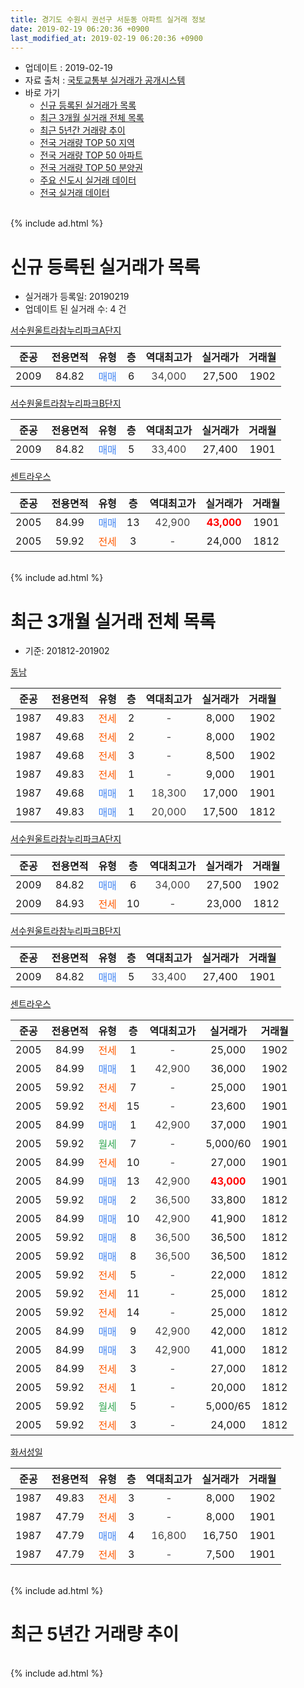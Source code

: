 ```yaml
---
title: 경기도 수원시 권선구 서둔동 아파트 실거래 정보
date: 2019-02-19 06:20:36 +0900
last_modified_at: 2019-02-19 06:20:36 +0900
---
```


* 업데이트 : 2019-02-19
* 자료 출처 : [국토교통부 실거래가 공개시스템](http://rt.molit.go.kr)
* 바로 가기
    * [신규 등록된 실거래가 목록](#신규-등록된-실거래가-목록)
    * [최근 3개월 실거래 전체 목록](#최근-3개월-실거래-전체-목록)
    * [최근 5년간 거래량 추이](#최근-5년간-거래량-추이)
    * [전국 거래량 TOP 50 지역](https://inasie.github.io/apt-trade-info/최근-3개월-전국에서-가장-거래가-많이-발생한-지역)
    * [전국 거래량 TOP 50 아파트](https://inasie.github.io/apt-trade-info/최근-3개월-전국에서-가장-거래가-많이-발생한-아파트)
    * [전국 거래량 TOP 50 분양권](https://inasie.github.io/apt-trade-info/최근-3개월-전국에서-가장-거래가-많이-발생한-분양권)
    * [주요 신도시 실거래 데이터](https://inasie.github.io/apt-trade-info/주요-신도시)
    * [전국 실거래 데이터](https://inasie.github.io/apt-trade-info/전국)
<br>
{% include ad.html %}
<br>

# 신규 등록된 실거래가 목록
* 실거래가 등록일: 20190219
* 업데이트 된 실거래 수: 4 건


[서수원울트라참누리파크A단지](https://search.naver.com/search.naver?query=%EA%B2%BD%EA%B8%B0%EB%8F%84+%EC%88%98%EC%9B%90%EC%8B%9C+%EA%B6%8C%EC%84%A0%EA%B5%AC+%EC%84%9C%EB%91%94%EB%8F%99+%EC%84%9C%EC%88%98%EC%9B%90%EC%9A%B8%ED%8A%B8%EB%9D%BC%EC%B0%B8%EB%88%84%EB%A6%AC%ED%8C%8C%ED%81%ACA%EB%8B%A8%EC%A7%80)

|준공|전용면적|유형|층|역대최고가|실거래가|거래월|
|:---:|:---:|:---:|:---:|:---:|:---:|:---:|
|2009|84.82|<span style="color:#4285f3">매매</span>|6|<span style="color:#444444">34,000</span>|27,500|1902|

[서수원울트라참누리파크B단지](https://search.naver.com/search.naver?query=%EA%B2%BD%EA%B8%B0%EB%8F%84+%EC%88%98%EC%9B%90%EC%8B%9C+%EA%B6%8C%EC%84%A0%EA%B5%AC+%EC%84%9C%EB%91%94%EB%8F%99+%EC%84%9C%EC%88%98%EC%9B%90%EC%9A%B8%ED%8A%B8%EB%9D%BC%EC%B0%B8%EB%88%84%EB%A6%AC%ED%8C%8C%ED%81%ACB%EB%8B%A8%EC%A7%80)

|준공|전용면적|유형|층|역대최고가|실거래가|거래월|
|:---:|:---:|:---:|:---:|:---:|:---:|:---:|
|2009|84.82|<span style="color:#4285f3">매매</span>|5|<span style="color:#444444">33,400</span>|27,400|1901|

[센트라우스](https://search.naver.com/search.naver?query=%EA%B2%BD%EA%B8%B0%EB%8F%84+%EC%88%98%EC%9B%90%EC%8B%9C+%EA%B6%8C%EC%84%A0%EA%B5%AC+%EC%84%9C%EB%91%94%EB%8F%99+%EC%84%BC%ED%8A%B8%EB%9D%BC%EC%9A%B0%EC%8A%A4)

|준공|전용면적|유형|층|역대최고가|실거래가|거래월|
|:---:|:---:|:---:|:---:|:---:|:---:|:---:|
|2005|84.99|<span style="color:#4285f3">매매</span>|13|<span style="color:#444444">42,900</span>|<b><span style="color:#ff0000">43,000</span></b>|1901|
|2005|59.92|<span style="color:#ff5a00">전세</span>|3|<span style="color:#444444">-</span>|24,000|1812|


<br>
{% include ad.html %}
<br>

# 최근 3개월 실거래 전체 목록
* 기준: 201812-201902


[동남](https://search.naver.com/search.naver?query=%EA%B2%BD%EA%B8%B0%EB%8F%84+%EC%88%98%EC%9B%90%EC%8B%9C+%EA%B6%8C%EC%84%A0%EA%B5%AC+%EC%84%9C%EB%91%94%EB%8F%99+%EB%8F%99%EB%82%A8)

|준공|전용면적|유형|층|역대최고가|실거래가|거래월|
|:---:|:---:|:---:|:---:|:---:|:---:|:---:|
|1987|49.83|<span style="color:#ff5a00">전세</span>|2|<span style="color:#444444">-</span>|8,000|1902|
|1987|49.68|<span style="color:#ff5a00">전세</span>|2|<span style="color:#444444">-</span>|8,000|1902|
|1987|49.68|<span style="color:#ff5a00">전세</span>|3|<span style="color:#444444">-</span>|8,500|1902|
|1987|49.83|<span style="color:#ff5a00">전세</span>|1|<span style="color:#444444">-</span>|9,000|1901|
|1987|49.68|<span style="color:#4285f3">매매</span>|1|<span style="color:#444444">18,300</span>|17,000|1901|
|1987|49.83|<span style="color:#4285f3">매매</span>|1|<span style="color:#444444">20,000</span>|17,500|1812|

[서수원울트라참누리파크A단지](https://search.naver.com/search.naver?query=%EA%B2%BD%EA%B8%B0%EB%8F%84+%EC%88%98%EC%9B%90%EC%8B%9C+%EA%B6%8C%EC%84%A0%EA%B5%AC+%EC%84%9C%EB%91%94%EB%8F%99+%EC%84%9C%EC%88%98%EC%9B%90%EC%9A%B8%ED%8A%B8%EB%9D%BC%EC%B0%B8%EB%88%84%EB%A6%AC%ED%8C%8C%ED%81%ACA%EB%8B%A8%EC%A7%80)

|준공|전용면적|유형|층|역대최고가|실거래가|거래월|
|:---:|:---:|:---:|:---:|:---:|:---:|:---:|
|2009|84.82|<span style="color:#4285f3">매매</span>|6|<span style="color:#444444">34,000</span>|27,500|1902|
|2009|84.93|<span style="color:#ff5a00">전세</span>|10|<span style="color:#444444">-</span>|23,000|1812|

[서수원울트라참누리파크B단지](https://search.naver.com/search.naver?query=%EA%B2%BD%EA%B8%B0%EB%8F%84+%EC%88%98%EC%9B%90%EC%8B%9C+%EA%B6%8C%EC%84%A0%EA%B5%AC+%EC%84%9C%EB%91%94%EB%8F%99+%EC%84%9C%EC%88%98%EC%9B%90%EC%9A%B8%ED%8A%B8%EB%9D%BC%EC%B0%B8%EB%88%84%EB%A6%AC%ED%8C%8C%ED%81%ACB%EB%8B%A8%EC%A7%80)

|준공|전용면적|유형|층|역대최고가|실거래가|거래월|
|:---:|:---:|:---:|:---:|:---:|:---:|:---:|
|2009|84.82|<span style="color:#4285f3">매매</span>|5|<span style="color:#444444">33,400</span>|27,400|1901|

[센트라우스](https://search.naver.com/search.naver?query=%EA%B2%BD%EA%B8%B0%EB%8F%84+%EC%88%98%EC%9B%90%EC%8B%9C+%EA%B6%8C%EC%84%A0%EA%B5%AC+%EC%84%9C%EB%91%94%EB%8F%99+%EC%84%BC%ED%8A%B8%EB%9D%BC%EC%9A%B0%EC%8A%A4)

|준공|전용면적|유형|층|역대최고가|실거래가|거래월|
|:---:|:---:|:---:|:---:|:---:|:---:|:---:|
|2005|84.99|<span style="color:#ff5a00">전세</span>|1|<span style="color:#444444">-</span>|25,000|1902|
|2005|84.99|<span style="color:#4285f3">매매</span>|1|<span style="color:#444444">42,900</span>|36,000|1902|
|2005|59.92|<span style="color:#ff5a00">전세</span>|7|<span style="color:#444444">-</span>|25,000|1901|
|2005|59.92|<span style="color:#ff5a00">전세</span>|15|<span style="color:#444444">-</span>|23,600|1901|
|2005|84.99|<span style="color:#4285f3">매매</span>|1|<span style="color:#444444">42,900</span>|37,000|1901|
|2005|59.92|<span style="color:#34a853">월세</span>|7|<span style="color:#444444">-</span>|5,000/60|1901|
|2005|84.99|<span style="color:#ff5a00">전세</span>|10|<span style="color:#444444">-</span>|27,000|1901|
|2005|84.99|<span style="color:#4285f3">매매</span>|13|<span style="color:#444444">42,900</span>|<b><span style="color:#ff0000">43,000</span></b>|1901|
|2005|59.92|<span style="color:#4285f3">매매</span>|2|<span style="color:#444444">36,500</span>|33,800|1812|
|2005|84.99|<span style="color:#4285f3">매매</span>|10|<span style="color:#444444">42,900</span>|41,900|1812|
|2005|59.92|<span style="color:#4285f3">매매</span>|8|<span style="color:#444444">36,500</span>|36,500|1812|
|2005|59.92|<span style="color:#4285f3">매매</span>|8|<span style="color:#444444">36,500</span>|36,500|1812|
|2005|59.92|<span style="color:#ff5a00">전세</span>|5|<span style="color:#444444">-</span>|22,000|1812|
|2005|59.92|<span style="color:#ff5a00">전세</span>|11|<span style="color:#444444">-</span>|25,000|1812|
|2005|59.92|<span style="color:#ff5a00">전세</span>|14|<span style="color:#444444">-</span>|25,000|1812|
|2005|84.99|<span style="color:#4285f3">매매</span>|9|<span style="color:#444444">42,900</span>|42,000|1812|
|2005|84.99|<span style="color:#4285f3">매매</span>|3|<span style="color:#444444">42,900</span>|41,000|1812|
|2005|84.99|<span style="color:#ff5a00">전세</span>|3|<span style="color:#444444">-</span>|27,000|1812|
|2005|59.92|<span style="color:#ff5a00">전세</span>|1|<span style="color:#444444">-</span>|20,000|1812|
|2005|59.92|<span style="color:#34a853">월세</span>|5|<span style="color:#444444">-</span>|5,000/65|1812|
|2005|59.92|<span style="color:#ff5a00">전세</span>|3|<span style="color:#444444">-</span>|24,000|1812|

[화서성일](https://search.naver.com/search.naver?query=%EA%B2%BD%EA%B8%B0%EB%8F%84+%EC%88%98%EC%9B%90%EC%8B%9C+%EA%B6%8C%EC%84%A0%EA%B5%AC+%EC%84%9C%EB%91%94%EB%8F%99+%ED%99%94%EC%84%9C%EC%84%B1%EC%9D%BC)

|준공|전용면적|유형|층|역대최고가|실거래가|거래월|
|:---:|:---:|:---:|:---:|:---:|:---:|:---:|
|1987|49.83|<span style="color:#ff5a00">전세</span>|3|<span style="color:#444444">-</span>|8,000|1902|
|1987|47.79|<span style="color:#ff5a00">전세</span>|3|<span style="color:#444444">-</span>|8,000|1901|
|1987|47.79|<span style="color:#4285f3">매매</span>|4|<span style="color:#444444">16,800</span>|16,750|1901|
|1987|47.79|<span style="color:#ff5a00">전세</span>|3|<span style="color:#444444">-</span>|7,500|1901|


<br>
{% include ad.html %}
<br>

# 최근 5년간 거래량 추이


<div style="width:100%;">
    <canvas id="deal_progress" height="200"></canvas>
</div>

<script>
new Chart(document.getElementById("deal_progress"), {
    type: 'line',
    data: {
        labels: ['201402','201403','201404','201405','201406','201407','201408','201409','201410','201411','201412','201501','201502','201503','201504','201505','201506','201507','201508','201509','201510','201511','201512','201601','201602','201603','201604','201605','201606','201607','201608','201609','201610','201611','201612','201701','201702','201703','201704','201705','201706','201707','201708','201709','201710','201711','201712','201801','201802','201803','201804','201805','201806','201807','201808','201809','201810','201811','201812','201901','201902'],
        datasets: [{
            label: '매매',
            pointRadius: 1,
            data: [17, 17, 12, 14, 8, 10, 13, 21, 11, 11, 15, 32, 15, 22, 26, 13, 13, 12, 17, 10, 15, 19, 7, 4, 9, 18, 14, 14, 18, 16, 14, 19, 24, 12, 8, 11, 9, 15, 13, 13, 18, 21, 13, 17, 9, 17, 11, 9, 18, 15, 17, 15, 17, 14, 11, 17, 26, 14, 7, 5, 2],
            borderColor: "rgba(255, 201, 14, 1)",
            backgroundColor: "rgba(255, 201, 14, 0.5)",
            fill: false,
            lineTension: 0
        },{
            label: '전월세',
            pointRadius: 1,
            data: [20, 15, 10, 5, 5, 6, 7, 10, 8, 9, 10, 23, 10, 10, 15, 6, 14, 9, 9, 14, 7, 8, 11, 14, 8, 8, 11, 14, 5, 4, 9, 10, 6, 6, 10, 6, 18, 13, 6, 9, 8, 12, 11, 5, 11, 9, 14, 6, 13, 13, 13, 12, 4, 11, 5, 11, 12, 7, 8, 7, 5],
            borderColor: "rgba(0, 141, 185, 1)",
            backgroundColor: "rgba(0, 141, 185, 0.5)",
            fill: false,
            lineTension: 0
        }
        ]
    },
    options: {
        responsive: true,
        title: {
            display: false
        },
        tooltips: {
            mode: 'index',
            intersect: false
        },
        hover: {
            mode: 'nearest',
            intersect: true
        },
        scales: {
            xAxes: [{
                display: true,
                scaleLabel: {
                    display: true,
                    labelString: '년/월'
                }
            }],
            yAxes: [{
                display: true,
                ticks: {
                    suggestedMin: 0,
                },
                scaleLabel: {
                    display: true,
                    labelString: '실거래 수'
                }
            }]
        }
    }
});

</script>


<br>
{% include ad.html %}
<br>

